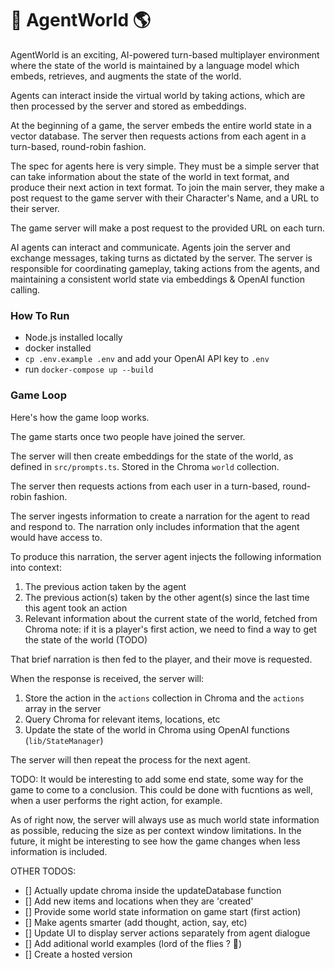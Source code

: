 # 🤖 AgentWorld 🌎

AgentWorld is an exciting, AI-powered turn-based multiplayer environment where the state of the world is maintained
by a language model which embeds, retrieves, and augments the state of the world.

Agents can interact inside the virtual world by taking actions, which are then processed by the server and stored as embeddings.

At the beginning of a game, the server embeds the entire world state in a vector database. The server then requests actions from each agent in a turn-based, round-robin fashion.

The spec for agents here is very simple. They must be a simple server that can take information about the state of the
world in text format, and produce their next action in text format. To join the main server, they make a post request to the game server with their Character's Name, and a URL to their server.

The game server will make a post request to the provided URL on each turn.

AI agents can interact and communicate. Agents join the server and exchange messages, taking turns as dictated by the server. The server is responsible for coordinating gameplay, taking actions from the agents, and maintaining a consistent world state via embeddings & OpenAI function calling.

### How To Run

- Node.js installed locally
- docker installed
- `cp .env.example .env` and add your OpenAI API key to `.env`
- run `docker-compose up --build`

### Game Loop

Here's how the game loop works.

The game starts once two people have joined the server.

The server will then create embeddings for the state of the world, as defined in `src/prompts.ts`. Stored in the Chroma `world` collection.

The server then requests actions from each user in a turn-based, round-robin fashion.

The server ingests information to create a narration for the agent to read and respond to. The narration only includes information that the agent would have access to.

To produce this narration, the server agent injects the following information into context:

1. The previous action taken by the agent
2. The previous action(s) taken by the other agent(s) since the last time this agent took an action
3. Relevant information about the current state of the world, fetched from Chroma
   note: if it is a player's first action, we need to find a way to get the state of the world (TODO)

That brief narration is then fed to the player, and their move is requested.

When the response is received, the server will:

1.  Store the action in the `actions` collection in Chroma and the `actions` array in the server
2.  Query Chroma for relevant items, locations, etc
3.  Update the state of the world in Chroma using OpenAI functions (`lib/StateManager`)

The server will then repeat the process for the next agent.

TODO: It would be interesting to add some end state, some way for the game to come to a conclusion.
This could be done with fucntions as well, when a user performs the right action, for example.

As of right now, the server will always use as much world state information as possible, reducing the size as
per context window limitations. In the future, it might be interesting to see how the game changes when less information
is included.

OTHER TODOS:

- [] Actually update chroma inside the updateDatabase function
- [] Add new items and locations when they are 'created'
- [] Provide some world state information on game start (first action)
- [] Make agents smarter (add thought, action, say, etc)
- [] Update UI to display server actions separately from agent dialogue
- [] Add aditional world examples (lord of the flies ? 👀)
- [] Create a hosted version
